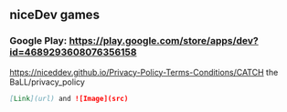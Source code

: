 ## niceDev games

### Google Play: https://play.google.com/store/apps/dev?id=4689293608076356158

https://niceddev.github.io/Privacy-Policy-Terms-Conditions/CATCH the BaLL/privacy_policy


```markdown
[Link](url) and ![Image](src)
```
